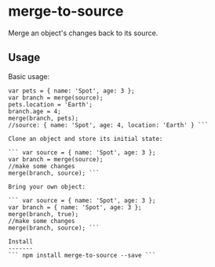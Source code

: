 merge-to-source
===============
Merge an object's changes back to its source.

Usage
-----
Basic usage:

``` var merge = require('merge-to-source');
var pets = { name: 'Spot', age: 3 };
var branch = merge(source);
pets.location = 'Earth';
branch.age = 4;
merge(branch, pets);
//source: { name: 'Spot', age: 4, location: 'Earth' } ```

Clone an object and store its initial state:

``` var source = { name: 'Spot', age: 3 };
var branch = merge(source);
//make some changes
merge(branch, source); ```

Bring your own object:

``` var source = { name: 'Spot', age: 3 };
var branch = { name: 'Spot', age: 3 };
merge(branch, true);
//make some changes
merge(branch, source); ```

Install
-------
``` npm install merge-to-source --save ```